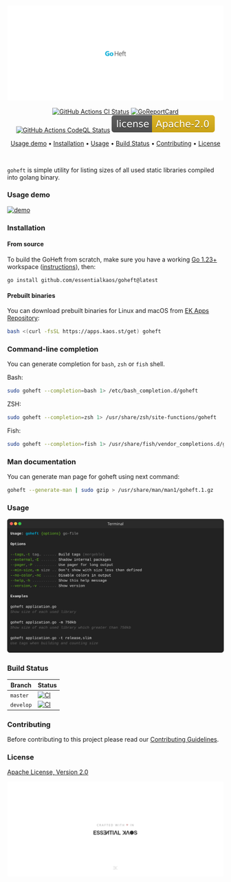 <p align="center"><a href="#readme"><img src=".github/images/card.svg"/></a></p>

<p align="center">
  <a href="https://kaos.sh/w/goheft/ci"><img src="https://kaos.sh/w/goheft/ci.svg" alt="GitHub Actions CI Status" /></a>
  <a href="https://kaos.sh/r/goheft"><img src="https://kaos.sh/r/goheft.svg" alt="GoReportCard" /></a>
  <a href="https://kaos.sh/w/goheft/codeql"><img src="https://kaos.sh/w/goheft/codeql.svg" alt="GitHub Actions CodeQL Status" /></a>
  <a href="#license"><img src=".github/images/license.svg"/></a>
</p>

<p align="center"><a href="#usage-demo">Usage demo</a> • <a href="#installation">Installation</a> • <a href="#usage">Usage</a> • <a href="#build-status">Build Status</a> • <a href="#contributing">Contributing</a> • <a href="#license">License</a></p>

<br/>

`goheft` is simple utility for listing sizes of all used static libraries compiled into golang binary.

### Usage demo

[![demo](https://gh.kaos.st/goheft-070.gif)](#usage-demo)

### Installation

#### From source

To build the GoHeft from scratch, make sure you have a working [Go 1.23+](https://github.com/essentialkaos/.github/blob/master/GO-VERSION-SUPPORT.md) workspace ([instructions](https://go.dev/doc/install)), then:

```
go install github.com/essentialkaos/goheft@latest
```

#### Prebuilt binaries

You can download prebuilt binaries for Linux and macOS from [EK Apps Repository](https://apps.kaos.st/goheft/):

```bash
bash <(curl -fsSL https://apps.kaos.st/get) goheft
```

### Command-line completion

You can generate completion for `bash`, `zsh` or `fish` shell.

Bash:
```bash
sudo goheft --completion=bash 1> /etc/bash_completion.d/goheft
```


ZSH:
```bash
sudo goheft --completion=zsh 1> /usr/share/zsh/site-functions/goheft
```


Fish:
```bash
sudo goheft --completion=fish 1> /usr/share/fish/vendor_completions.d/goheft.fish
```

### Man documentation

You can generate man page for goheft using next command:

```bash
goheft --generate-man | sudo gzip > /usr/share/man/man1/goheft.1.gz
```

### Usage

<p align="center"><img src=".github/images/usage.svg"/></p>

### Build Status

| Branch | Status |
|--------|--------|
| `master` | [![CI](https://kaos.sh/w/goheft/ci.svg?branch=master)](https://kaos.sh/w/goheft/ci?query=branch:master) |
| `develop` | [![CI](https://kaos.sh/w/goheft/ci.svg?branch=develop)](https://kaos.sh/w/goheft/ci?query=branch:develop) |

### Contributing

Before contributing to this project please read our [Contributing Guidelines](https://github.com/essentialkaos/.github/blob/master/CONTRIBUTING.md).

### License

[Apache License, Version 2.0](https://www.apache.org/licenses/LICENSE-2.0)

<p align="center"><a href="https://kaos.dev"><img src="https://raw.githubusercontent.com/essentialkaos/.github/refs/heads/master/images/ekgh.svg"/></a></p>
